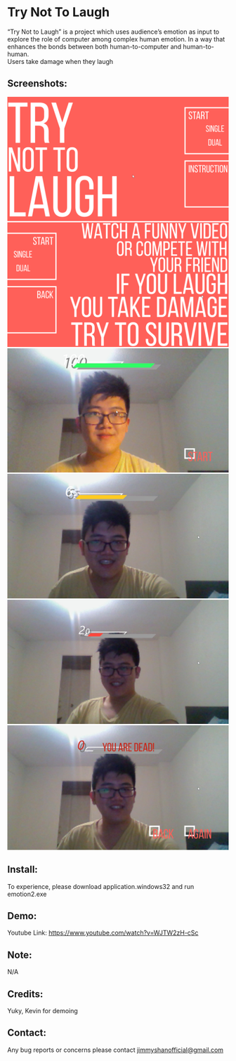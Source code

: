 # Try Not To Laugh
“Try Not to Laugh” is a project which uses audience’s emotion as input to explore the role of computer among complex human emotion. In a way that enhances the bonds between both human-to-computer and human-to-human.  
Users take damage when they laugh

Screenshots:
-------------
![](screenshots/1.png "")
![](screenshots/2.png "")
![](screenshots/3.jpg "")
![](screenshots/4.jpg "")
![](screenshots/5.jpg "")
![](screenshots/6.jpg "")

Install:
---------
  To experience, please download application.windows32 and run emotion2.exe

Demo:
-----
  Youtube Link: https://www.youtube.com/watch?v=WJTW2zH-cSc
  
Note:
-----
 N/A

Credits: 
--------
Yuky, Kevin for demoing
  
Contact: 
--------
Any bug reports or concerns please contact jimmyshanofficial@gmail.com 
